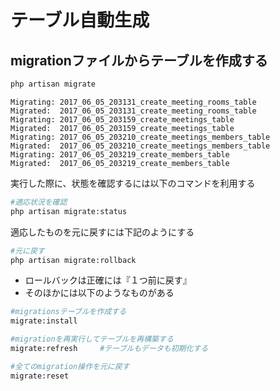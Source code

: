 # テーブル自動生成

## migrationファイルからテーブルを作成する

```bash
php artisan migrate
```

```text
Migrating: 2017_06_05_203131_create_meeting_rooms_table
Migrated:  2017_06_05_203131_create_meeting_rooms_table
Migrating: 2017_06_05_203159_create_meetings_table
Migrated:  2017_06_05_203159_create_meetings_table
Migrating: 2017_06_05_203210_create_meetings_members_table
Migrated:  2017_06_05_203210_create_meetings_members_table
Migrating: 2017_06_05_203219_create_members_table
Migrated:  2017_06_05_203219_create_members_table
```

実行した際に、状態を確認するには以下のコマンドを利用する

```bash
#適応状況を確認
php artisan migrate:status
```

適応したものを元に戻すには下記のようにする

```bash
#元に戻す
php artisan migrate:rollback
```

* ロールバックは正確には『１つ前に戻す』
* そのほかには以下のようなものがある

```bash
#migrationsテーブルを作成する
migrate:install

#migrationを再実行してテーブルを再構築する
migrate:refresh     #テーブルもデータも初期化する

#全てのmigration操作を元に戻す
migrate:reset
```
